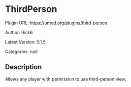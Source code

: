 # ThirdPerson

Plugin URL: https://umod.org/plugins/third-person

Author: Rick6

Latest Version: 0.1.5

Categories: rust

## Description

Allows any player with permission to use third-person view.
